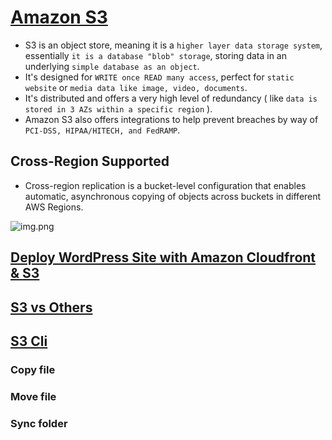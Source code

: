 
# [Amazon S3](https://aws.amazon.com/s3/)
- S3 is an object store, meaning it is a `higher layer data storage system`, essentially `it is a database "blob" storage`, storing data in an underlying `simple database as an object`.
- It's designed for `WRITE once READ many access`, perfect for `static website` or `media data like image, video, documents`.
- It's distributed and offers a very high level of redundancy ( like `data is stored in 3 AZs within a specific region` ).
- Amazon S3 also offers integrations to help prevent breaches by way of `PCI-DSS, HIPAA/HITECH, and FedRAMP`.

## Cross-Region Supported
- Cross-region replication is a bucket-level configuration that enables automatic, asynchronous copying of objects across buckets in different AWS Regions.

![img.png](https://acg-wordpress-content-production.s3.us-west-2.amazonaws.com/app/uploads/2021/01/1_SMawCtVcSkQ6ZaQMZ0Vd7Q.png)

## [Deploy WordPress Site with Amazon Cloudfront & S3](../0_AWSDesigns/WPSiteCloudFront&S3.md)

## [S3 vs Others](S3vsEFSvsEBS.md)

## [S3 Cli](https://docs.aws.amazon.com/cli/latest/reference/s3/)

### Copy file
### Move file
### Sync folder